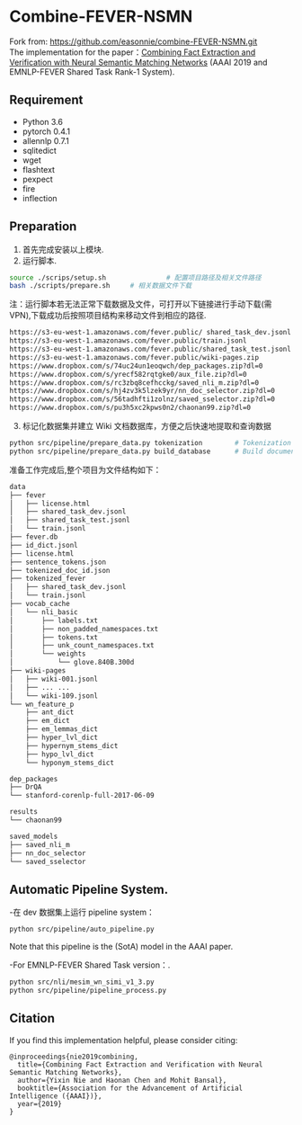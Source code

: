 # Combine-FEVER-NSMN
Fork from: https://github.com/easonnie/combine-FEVER-NSMN.git   
The implementation for the paper：[Combining Fact Extraction and Verification with Neural Semantic Matching Networks](https://arxiv.org/abs/1811.07039) (AAAI 2019 and EMNLP-FEVER Shared Task Rank-1 System).

## Requirement
* Python 3.6
* pytorch 0.4.1
* allennlp 0.7.1
* sqlitedict
* wget
* flashtext
* pexpect
* fire
* inflection



## Preparation
1. 首先完成安装以上模块.
2. 运行脚本.
```bash
source ./scrips/setup.sh               # 配置项目路径及相关文件路径
bash ./scripts/prepare.sh     # 相关数据文件下载
```
注：运行脚本若无法正常下载数据及文件，可打开以下链接进行手动下载(需VPN),下载成功后按照项目结构来移动文件到相应的路径.
```bash
https://s3-eu-west-1.amazonaws.com/fever.public/ shared_task_dev.jsonl    # shared_task_dev.jsonl
https://s3-eu-west-1.amazonaws.com/fever.public/train.jsonl               # train.jsonl
https://s3-eu-west-1.amazonaws.com/fever.public/shared_task_test.jsonl    # shared_task_test.jsonl
https://s3-eu-west-1.amazonaws.com/fever.public/wiki-pages.zip            # wiki-pages.zip
https://www.dropbox.com/s/74uc24un1eoqwch/dep_packages.zip?dl=0           # dep_packages.zip
https://www.dropbox.com/s/yrecf582rqtgke0/aux_file.zip?dl=0               # aux_file.zip
https://www.dropbox.com/s/rc3zbq8cefhcckg/saved_nli_m.zip?dl=0            # saved_nli_m.zip
https://www.dropbox.com/s/hj4zv3k5lzek9yr/nn_doc_selector.zip?dl=0        # nn_doc_selector.zip
https://www.dropbox.com/s/56tadhfti1zolnz/saved_sselector.zip?dl=0        # saved_sselector.zip
https://www.dropbox.com/s/pu3h5xc2kpws0n2/chaonan99.zip?dl=0              # chaonan99.zip
```
3. 标记化数据集并建立 Wiki 文档数据库，方便之后快速地提取和查询数据
```bash
python src/pipeline/prepare_data.py tokenization        # Tokenization
python src/pipeline/prepare_data.py build_database      # Build document database. (This might take a while)
```
   
准备工作完成后,整个项目为文件结构如下：  
```bash
data
├── fever
│   ├── license.html
│   ├── shared_task_dev.jsonl
│   ├── shared_task_test.jsonl
│   └── train.jsonl
├── fever.db
├── id_dict.jsonl
├── license.html
├── sentence_tokens.json
├── tokenized_doc_id.json
├── tokenized_fever
│   ├── shared_task_dev.jsonl
│   └── train.jsonl
├── vocab_cache
│   └── nli_basic
│       ├── labels.txt
│       ├── non_padded_namespaces.txt
│       ├── tokens.txt
│       ├── unk_count_namespaces.txt
│       └── weights
│           └── glove.840B.300d
├── wiki-pages
│   ├── wiki-001.jsonl
│   ├── ... ...
│   └── wiki-109.jsonl
└── wn_feature_p
    ├── ant_dict
    ├── em_dict
    ├── em_lemmas_dict
    ├── hyper_lvl_dict
    ├── hypernym_stems_dict
    ├── hypo_lvl_dict
    └── hyponym_stems_dict

dep_packages
├── DrQA
└── stanford-corenlp-full-2017-06-09

results
└── chaonan99

saved_models
├── saved_nli_m
├── nn_doc_selector
└── saved_sselector
```

## Automatic Pipeline System.
-在 dev 数据集上运行 pipeline system：
```bash
python src/pipeline/auto_pipeline.py
```
Note that this pipeline is the (SotA) model in the AAAI paper.    

-For EMNLP-FEVER Shared Task version：.
```bash
python src/nli/mesim_wn_simi_v1_3.py
python src/pipeline/pipeline_process.py
```

## Citation
If you find this implementation helpful, please consider citing:
```
@inproceedings{nie2019combining,
  title={Combining Fact Extraction and Verification with Neural Semantic Matching Networks},
  author={Yixin Nie and Haonan Chen and Mohit Bansal},
  booktitle={Association for the Advancement of Artificial Intelligence ({AAAI})},
  year={2019}
}
```